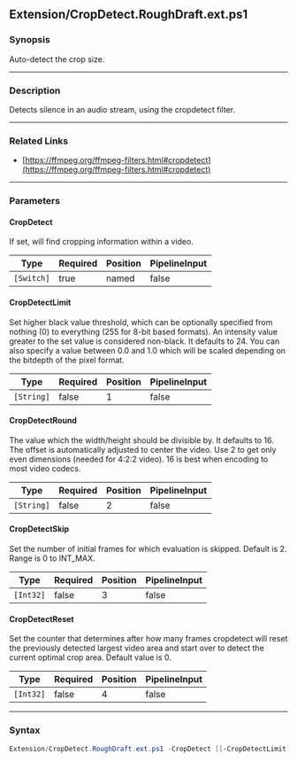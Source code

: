 Extension/CropDetect.RoughDraft.ext.ps1
---------------------------------------

### Synopsis
Auto-detect the crop size.

---

### Description

Detects silence in an audio stream, using the cropdetect filter.

---

### Related Links
* [https://ffmpeg.org/ffmpeg-filters.html#cropdetect](https://ffmpeg.org/ffmpeg-filters.html#cropdetect)

---

### Parameters
#### **CropDetect**
If set, will find cropping information within a video.

|Type      |Required|Position|PipelineInput|
|----------|--------|--------|-------------|
|`[Switch]`|true    |named   |false        |

#### **CropDetectLimit**
Set higher black value threshold, which can be optionally specified from nothing (0) to everything (255 for 8-bit based formats). 
An intensity value greater to the set value is considered non-black. 
It defaults to 24. 
You can also specify a value between 0.0 and 1.0 which will be scaled depending on the bitdepth of the pixel format.

|Type      |Required|Position|PipelineInput|
|----------|--------|--------|-------------|
|`[String]`|false   |1       |false        |

#### **CropDetectRound**
The value which the width/height should be divisible by. It defaults to 16. 
The offset is automatically adjusted to center the video. Use 2 to get only even dimensions (needed for 4:2:2 video). 
16 is best when encoding to most video codecs.

|Type      |Required|Position|PipelineInput|
|----------|--------|--------|-------------|
|`[String]`|false   |2       |false        |

#### **CropDetectSkip**
Set the number of initial frames for which evaluation is skipped. Default is 2. Range is 0 to INT_MAX.

|Type     |Required|Position|PipelineInput|
|---------|--------|--------|-------------|
|`[Int32]`|false   |3       |false        |

#### **CropDetectReset**
Set the counter that determines after how many frames cropdetect will reset the previously detected largest video area and 
start over to detect the current optimal crop area. Default value is 0.

|Type     |Required|Position|PipelineInput|
|---------|--------|--------|-------------|
|`[Int32]`|false   |4       |false        |

---

### Syntax
```PowerShell
Extension/CropDetect.RoughDraft.ext.ps1 -CropDetect [[-CropDetectLimit] <String>] [[-CropDetectRound] <String>] [[-CropDetectSkip] <Int32>] [[-CropDetectReset] <Int32>] [<CommonParameters>]
```

